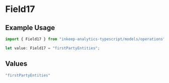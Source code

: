 # Field17

## Example Usage

```typescript
import { Field17 } from "inkeep-analytics-typescript/models/operations";

let value: Field17 = "firstPartyEntities";
```

## Values

```typescript
"firstPartyEntities"
```